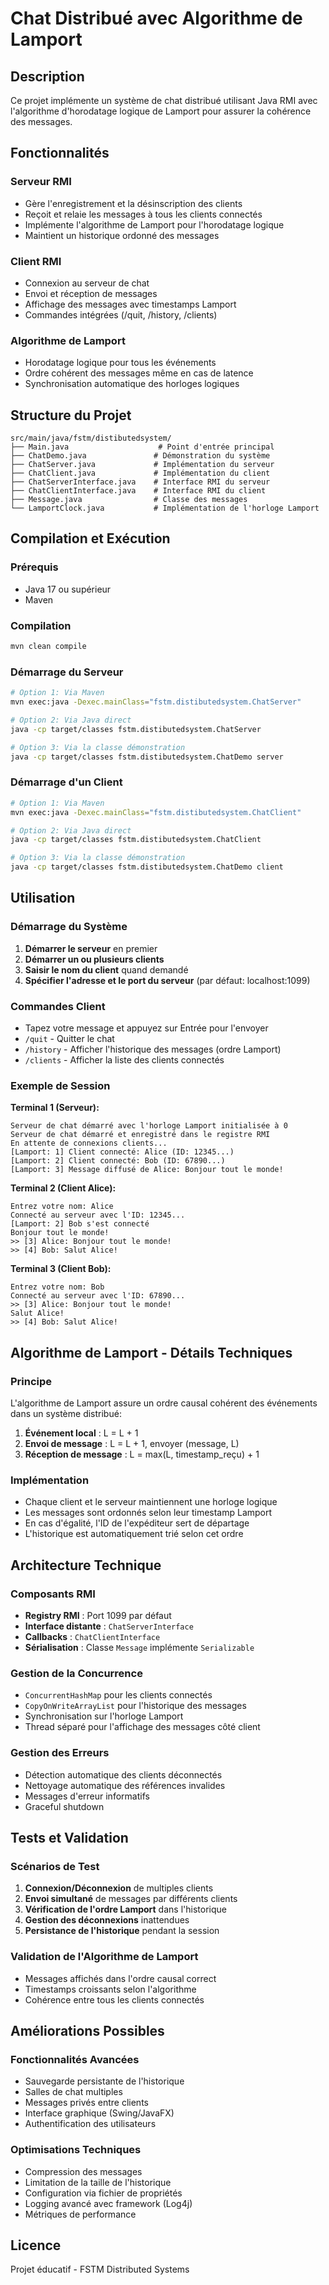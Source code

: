 # Chat Distribué avec Algorithme de Lamport

## Description

Ce projet implémente un système de chat distribué utilisant Java RMI avec l'algorithme d'horodatage logique de Lamport pour assurer la cohérence des messages.

## Fonctionnalités

### Serveur RMI
- Gère l'enregistrement et la désinscription des clients
- Reçoit et relaie les messages à tous les clients connectés
- Implémente l'algorithme de Lamport pour l'horodatage logique
- Maintient un historique ordonné des messages

### Client RMI
- Connexion au serveur de chat
- Envoi et réception de messages
- Affichage des messages avec timestamps Lamport
- Commandes intégrées (/quit, /history, /clients)

### Algorithme de Lamport
- Horodatage logique pour tous les événements
- Ordre cohérent des messages même en cas de latence
- Synchronisation automatique des horloges logiques

## Structure du Projet

```
src/main/java/fstm/distibutedsystem/
├── Main.java                    # Point d'entrée principal
├── ChatDemo.java               # Démonstration du système
├── ChatServer.java             # Implémentation du serveur
├── ChatClient.java             # Implémentation du client
├── ChatServerInterface.java    # Interface RMI du serveur
├── ChatClientInterface.java    # Interface RMI du client
├── Message.java                # Classe des messages
└── LamportClock.java           # Implémentation de l'horloge Lamport
```

## Compilation et Exécution

### Prérequis
- Java 17 ou supérieur
- Maven

### Compilation
```bash
mvn clean compile
```

### Démarrage du Serveur
```bash
# Option 1: Via Maven
mvn exec:java -Dexec.mainClass="fstm.distibutedsystem.ChatServer"

# Option 2: Via Java direct
java -cp target/classes fstm.distibutedsystem.ChatServer

# Option 3: Via la classe démonstration
java -cp target/classes fstm.distibutedsystem.ChatDemo server
```

### Démarrage d'un Client
```bash
# Option 1: Via Maven
mvn exec:java -Dexec.mainClass="fstm.distibutedsystem.ChatClient"

# Option 2: Via Java direct
java -cp target/classes fstm.distibutedsystem.ChatClient

# Option 3: Via la classe démonstration
java -cp target/classes fstm.distibutedsystem.ChatDemo client
```

## Utilisation

### Démarrage du Système
1. **Démarrer le serveur** en premier
2. **Démarrer un ou plusieurs clients**
3. **Saisir le nom du client** quand demandé
4. **Spécifier l'adresse et le port du serveur** (par défaut: localhost:1099)

### Commandes Client
- Tapez votre message et appuyez sur Entrée pour l'envoyer
- `/quit` - Quitter le chat
- `/history` - Afficher l'historique des messages (ordre Lamport)
- `/clients` - Afficher la liste des clients connectés

### Exemple de Session

**Terminal 1 (Serveur):**
```
Serveur de chat démarré avec l'horloge Lamport initialisée à 0
Serveur de chat démarré et enregistré dans le registre RMI
En attente de connexions clients...
[Lamport: 1] Client connecté: Alice (ID: 12345...)
[Lamport: 2] Client connecté: Bob (ID: 67890...)
[Lamport: 3] Message diffusé de Alice: Bonjour tout le monde!
```

**Terminal 2 (Client Alice):**
```
Entrez votre nom: Alice
Connecté au serveur avec l'ID: 12345...
[Lamport: 2] Bob s'est connecté
Bonjour tout le monde!
>> [3] Alice: Bonjour tout le monde!
>> [4] Bob: Salut Alice!
```

**Terminal 3 (Client Bob):**
```
Entrez votre nom: Bob
Connecté au serveur avec l'ID: 67890...
>> [3] Alice: Bonjour tout le monde!
Salut Alice!
>> [4] Bob: Salut Alice!
```

## Algorithme de Lamport - Détails Techniques

### Principe
L'algorithme de Lamport assure un ordre causal cohérent des événements dans un système distribué:

1. **Événement local** : L = L + 1
2. **Envoi de message** : L = L + 1, envoyer (message, L)
3. **Réception de message** : L = max(L, timestamp_reçu) + 1

### Implémentation
- Chaque client et le serveur maintiennent une horloge logique
- Les messages sont ordonnés selon leur timestamp Lamport
- En cas d'égalité, l'ID de l'expéditeur sert de départage
- L'historique est automatiquement trié selon cet ordre

## Architecture Technique

### Composants RMI
- **Registry RMI** : Port 1099 par défaut
- **Interface distante** : `ChatServerInterface`
- **Callbacks** : `ChatClientInterface`
- **Sérialisation** : Classe `Message` implémente `Serializable`

### Gestion de la Concurrence
- `ConcurrentHashMap` pour les clients connectés
- `CopyOnWriteArrayList` pour l'historique des messages
- Synchronisation sur l'horloge Lamport
- Thread séparé pour l'affichage des messages côté client

### Gestion des Erreurs
- Détection automatique des clients déconnectés
- Nettoyage automatique des références invalides
- Messages d'erreur informatifs
- Graceful shutdown

## Tests et Validation

### Scénarios de Test
1. **Connexion/Déconnexion** de multiples clients
2. **Envoi simultané** de messages par différents clients
3. **Vérification de l'ordre Lamport** dans l'historique
4. **Gestion des déconnexions** inattendues
5. **Persistance de l'historique** pendant la session

### Validation de l'Algorithme de Lamport
- Messages affichés dans l'ordre causal correct
- Timestamps croissants selon l'algorithme
- Cohérence entre tous les clients connectés

## Améliorations Possibles

### Fonctionnalités Avancées
- Sauvegarde persistante de l'historique
- Salles de chat multiples
- Messages privés entre clients
- Interface graphique (Swing/JavaFX)
- Authentification des utilisateurs

### Optimisations Techniques
- Compression des messages
- Limitation de la taille de l'historique
- Configuration via fichier de propriétés
- Logging avancé avec framework (Log4j)
- Métriques de performance

## Licence
Projet éducatif - FSTM Distributed Systems

